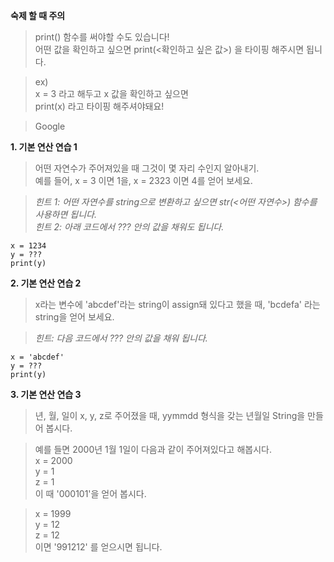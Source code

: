 **숙제 할 때 주의**
> print() 함수를 써야할 수도 있습니다! <br>
  어떤 값을 확인하고 싶으면 print(<확인하고 싶은 값>) 을 타이핑 해주시면 됩니다.
  
> ex) <br>
  x = 3 라고 해두고 x 값을 확인하고 싶으면 <br>
  print(x) 라고 타이핑 해주셔야돼요!
  
> Google 



**1. 기본 연산 연습 1**

> 어떤 자연수가 주어져있을 때 그것이 몇 자리 수인지 알아내기. <br>
  예를 들어, x = 3 이면 1을, x = 2323 이면 4를 얻어 보세요.
  
> *힌트 1: 어떤 자연수를 string으로 변환하고 싶으면 str(<어떤 자연수>) 함수를 사용하면 됩니다.* <br>
  *힌트 2: 아래 코드에서 ??? 안의 값을 채워도 됩니다.*

```
x = 1234
y = ???
print(y)
```



**2. 기본 연산 연습 2**

> x라는 변수에 'abcdef'라는 string이 assign돼 있다고 했을 때, 'bcdefa' 라는 string을 얻어 보세요.

> *힌트: 다음 코드에서 ??? 안의 값을 채워 됩니다.*

```
x = 'abcdef'
y = ???
print(y)
```


**3. 기본 연산 연습 3**

> 년, 월, 일이 x, y, z로 주어졌을 때, yymmdd 형식을 갖는 년월일 String을 만들어 봅시다.

> 예를 들면 2000년 1월 1일이 다음과 같이 주어져있다고 해봅시다. <br>
  x = 2000 <br>
  y = 1 <br>
  z = 1 <br>
  이 때 '000101'을 얻어 봅시다.

> x = 1999 <br>
  y = 12 <br>
  z = 12 <br>
  이면 '991212' 를 얻으시면 됩니다.
